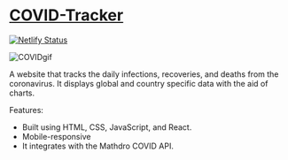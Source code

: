 # [COVID-Tracker](https://pandemictracking.netlify.app/)

[![Netlify Status](https://api.netlify.com/api/v1/badges/d975d4fd-fa95-4d78-ba3e-3e5b119f6df9/deploy-status)](https://app.netlify.com/sites/pandemictracking/deploys)

![COVIDgif](https://user-images.githubusercontent.com/79867856/116440560-41b41580-a816-11eb-8783-786c08b4fc98.gif)

 A website that tracks the daily infections, recoveries, and deaths from the coronavirus. It displays global and country specific data with the aid of charts.

Features:
- Built using HTML, CSS, JavaScript, and React.
- Mobile-responsive
- It integrates with the Mathdro COVID API.

